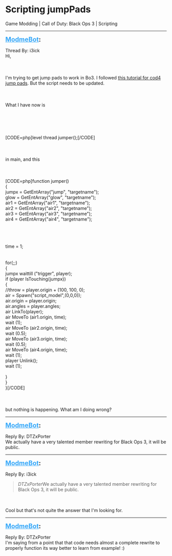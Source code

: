 # Scripting jumpPads
Game Modding | Call of Duty: Black Ops 3 | Scripting

---
<strong style="font-size: 1.4em;"><span style="text-decoration: underline;text-decoration-color: #34a7f9;"><span style="color:#34a7f9;">ModmeBot</span></span>:</strong>

<p>Thread By: i3ick<br />Hi,<br /><br /><br /><br />I&#39;m trying to get jump pads to work in Bo3. I followed <a href="http://wiki.modsrepository.com/index.php?title=Call_of_Duty_4:_Jumppads">this tutorial for cod4 jump pads</a>. But the script needs to be updated.<br /><br /><br /><br />What I have now is<br /><br /><br /><br /><br /><br />[CODE=php]level thread jumper();[/CODE]<br /><br /><br /><br />in main, and this<br /><br /><br /><br />[CODE=php]function jumper()<br />{<br />	jumpx = GetEntArray(&quot;jump&quot;, &quot;targetname&quot;);<br />	glow = GetEntArray(&quot;glow&quot;, &quot;targetname&quot;);<br />	air1 = GetEntArray(&quot;air1&quot;, &quot;targetname&quot;);<br />	air2 = GetEntArray(&quot;air2&quot;, &quot;targetname&quot;);<br />	air3 = GetEntArray(&quot;air3&quot;, &quot;targetname&quot;);<br />	air4 = GetEntArray(&quot;air4&quot;, &quot;targetname&quot;);<br /><br /><br />	<br /><br />	time = 1;<br />	<br />	<br />	for(;;)<br />	{<br />		jumpx waittill (&quot;trigger&quot;, player);<br />		if (player IsTouching(jumpx))<br />		{<br />			//throw = player.origin + (100, 100, 0);<br />			air = Spawn(&quot;script_model&quot;,(0,0,0));<br />			air.origin = player.origin;<br />			air.angles = player.angles;<br />			air LinkTo(player);<br />			air MoveTo (air1.origin, time);<br />			wait (1);<br />			air MoveTo (air2.origin, time);<br />			wait (0.5);<br />			air MoveTo (air3.origin, time);<br />			wait (0.5);<br />			air MoveTo (air4.origin, time);<br />			wait (1);<br />			player Unlink();<br />			wait (1);<br />			<br />		}<br />	}<br />}[/CODE]<br /><br /><br /><br />but nothing is happening. What am I doing wrong?</p>

---
<strong style="font-size: 1.4em;"><span style="text-decoration: underline;text-decoration-color: #34a7f9;"><span style="color:#34a7f9;">ModmeBot</span></span>:</strong>

<p>Reply By: DTZxPorter<br />We actually have a very talented member rewriting for Black Ops 3, it will be public.</p>

---
<strong style="font-size: 1.4em;"><span style="text-decoration: underline;text-decoration-color: #34a7f9;"><span style="color:#34a7f9;">ModmeBot</span></span>:</strong>

<p>Reply By: i3ick<br /><blockquote><em>DTZxPorter</em>We actually have a very talented member rewriting for Black Ops 3, it will be public.</blockquote><br /><br />Cool but that&#39;s not quite the answer that I&#39;m looking for.</p>

---
<strong style="font-size: 1.4em;"><span style="text-decoration: underline;text-decoration-color: #34a7f9;"><span style="color:#34a7f9;">ModmeBot</span></span>:</strong>

<p>Reply By: DTZxPorter<br />I&#39;m saying from a point that that code needs almost a complete rewrite to properly function its way better to learn from example! :)</p>

